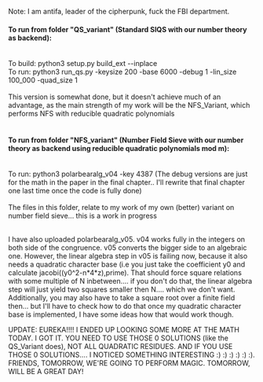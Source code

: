 Note: I am antifa, leader of the cipherpunk, fuck the FBI department. 

#### To run from folder "QS_variant" (Standard SIQS with our number theory as backend):</br></br>
To build: python3 setup.py build_ext --inplace</br>
To run: python3 run_qs.py -keysize 200 -base 6000 -debug 1 -lin_size 100_000 -quad_size 1</br></br>
This version is somewhat done, but it doesn't achieve much of an advantage, as the main strength of my work will be the NFS_Variant, which performs NFS with reducible quadratic polynomials<br><br>
#### To run from folder "NFS_variant" (Number Field Sieve with our number theory as backend using reducible quadratic polynomials mod m):</br></br>
To run: python3 polarbearalg_v04 -key 4387 (The debug versions are just for the math in the paper in the final chapter.. I'll rewrite that final chapter one last time once the code is fully done)</br></br>
The files in this folder, relate to my work of my own (better) variant on number field sieve... this is a work in progress</br></br>

I have also uploaded polarbearalg_v05. v04 works fully in the integers on both side of the congruence. v05 converts the bigger side to an algebraic one. However, the linear algebra step in v05 is failing now, because it also needs a quadratic character base (i.e you just take the coefficient y0 and calculate jacobi((y0^2-n\*4\*z),prime). That should force square relations with some multiple of N inbetween.... if you don't do that, the linear algebra step will just yield two squares smaller then N.... which we don't want. Additionally, you may also have to take a square root over a finite field then... but I'll have to check how to do that once my quadratic character base is implemented, I have some ideas how that would work though. 

UPDATE: EUREKA!!!! I ENDED UP LOOKING SOME MORE AT THE MATH TODAY. I GOT IT. YOU NEED TO USE THOSE 0 SOLUTIONS (like the QS_Variant does), NOT ALL QUADRATIC RESIDUES. AND IF YOU USE THOSE 0 SOLUTIONS.... I NOTICED SOMETHING INTERESTING :) :) :) :) :) :). FRIENDS, TOMORROW, WE'RE GOING TO PERFORM MAGIC. TOMORROW, WILL BE A GREAT DAY! 
